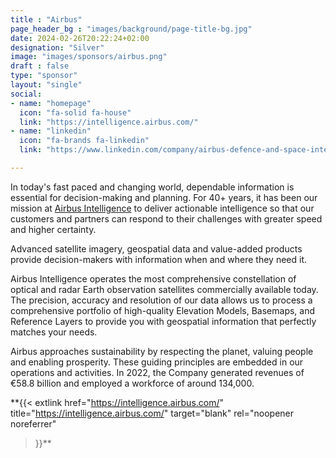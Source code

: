 ```yaml
---
title : "Airbus"
page_header_bg : "images/background/page-title-bg.jpg"
date: 2024-02-26T20:22:24+02:00
designation: "Silver"
image: "images/sponsors/airbus.png"
draft : false
type: "sponsor"
layout: "single"
social:
- name: "homepage"
  icon: "fa-solid fa-house"
  link: "https://intelligence.airbus.com/"
- name: "linkedin"
  icon: "fa-brands fa-linkedin"
  link: "https://www.linkedin.com/company/airbus-defence-and-space-intelligence/"

---
```

In today's fast paced and changing world, dependable information is essential for decision-making and planning. For 40+ years, it has been our mission at [Airbus Intelligence]((https://intelligence.airbus.com/)) to deliver actionable intelligence so that our customers and partners can respond to their challenges with greater speed and higher certainty.

Advanced satellite imagery, geospatial data and value-added products provide decision-makers with information when and where they need it.

Airbus Intelligence operates the most comprehensive constellation of optical and radar Earth observation satellites commercially available today. The precision, accuracy and resolution of our data allows us to process a comprehensive portfolio of high-quality Elevation Models, Basemaps, and Reference Layers to provide you with geospatial information that perfectly matches your needs.

Airbus approaches sustainability by respecting the planet, valuing people and enabling prosperity. These guiding principles are embedded in our operations and activities. In 2022, the Company generated revenues of €58.8 billion and employed a workforce of around 134,000.

**{{<
    extlink href="https://intelligence.airbus.com/"
    title="https://intelligence.airbus.com/"
    target="blank" rel="noopener noreferrer"
>}}**
